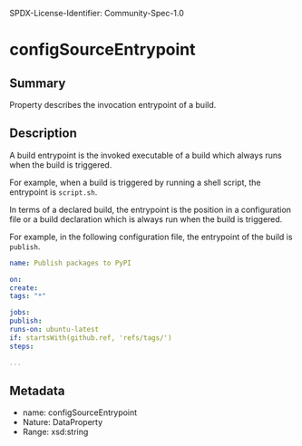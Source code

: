 SPDX-License-Identifier: Community-Spec-1.0

# configSourceEntrypoint

## Summary

Property describes the invocation entrypoint of a build.

## Description

A build entrypoint is the invoked executable of a build which always runs when
the build is triggered.

For example, when a build is triggered by running a shell script, the
entrypoint is `script.sh`.

In terms of a declared build, the entrypoint is the position in a configuration
file or a build declaration which is always run when the build is triggered.

For example, in the following configuration file, the entrypoint of the build
is `publish`.

```yaml
name: Publish packages to PyPI

on:
create:
tags: "*"

jobs:
publish:
runs-on: ubuntu-latest
if: startsWith(github.ref, 'refs/tags/')
steps:

...
```

## Metadata

- name: configSourceEntrypoint
- Nature: DataProperty
- Range: xsd:string
